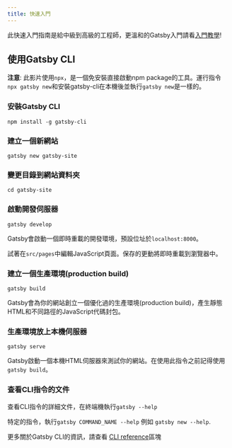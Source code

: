 ```yaml
---
title: 快速入門
---
```


此快速入門指南是給中級到高級的工程師，更溫和的Gatsby入門請看[入門教學](/tutorial/)!

## 使用Gatsby CLI

<EggheadEmbed
  lessonLink="https://egghead.io/lessons/gatsby-quick-start-with-gatsby-create-develop-and-build-gatsby-sites-from-the-command-line"
  lessonTitle="Quick Start with Gatsby: Create, Develop, and Build Gatsby Sites From the Command Line"
/>

**注意**: 此影片使用`npx`，是一個免安裝直接啟動npm package的工具。運行指令`npx gatsby new`和安裝gatsby-cli在本機後並執行`gatsby new`是一樣的。

### 安裝Gatsby CLI

```shell
npm install -g gatsby-cli
```

### 建立一個新網站

```shell
gatsby new gatsby-site
```

### 變更目錄到網站資料夾

```shell
cd gatsby-site
```

### 啟動開發伺服器

```shell
gatsby develop
```

Gatsby會啟動一個即時重載的開發環境，預設位址於`localhost:8000`。

試著在`src/pages`中編輯JavaScript頁面。保存的更動將即時重載到瀏覽器中。

### 建立一個生產環境(production build)

```shell
gatsby build
```

Gatsby會為你的網站創立一個優化過的生產環境(production build)，產生靜態HTML和不同路徑的JavaScript代碼封包。

### 生產環境放上本機伺服器

```shell
gatsby serve
```

Gatsby啟動一個本機HTML伺服器來測試你的網站。在使用此指令之前記得使用`gatsby build`。

### 查看CLI指令的文件

查看CLI指令的詳細文件，在終端機執行`gatsby --help`

特定的指令，執行`gatsby COMMAND_NAME --help` 例如 `gatsby new --help`.

更多關於Gatsby CLI的資訊，請查看 [CLI reference](/docs/gatsby-cli/)區塊
